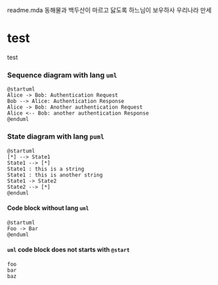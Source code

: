 readme.mda
동해물과 백두산이 마르고 닳도록 하느님이 보우하사 우리나라 만세

# test

test

### Sequence diagram with lang `uml`

```uml
@startuml
Alice -> Bob: Authentication Request
Bob --> Alice: Authentication Response
Alice -> Bob: Another authentication Request
Alice <-- Bob: another authentication Response
@enduml
```

### State diagram with lang `puml`

```puml
@startuml
[*] --> State1
State1 --> [*]
State1 : this is a string
State1 : this is another string
State1 -> State2
State2 --> [*]
@enduml
```


#### Code block without lang `uml`

```
@startuml
Foo -> Bar
@enduml
```

#### `uml` code block does not starts with `@start`

```uml
foo
bar
baz
```


